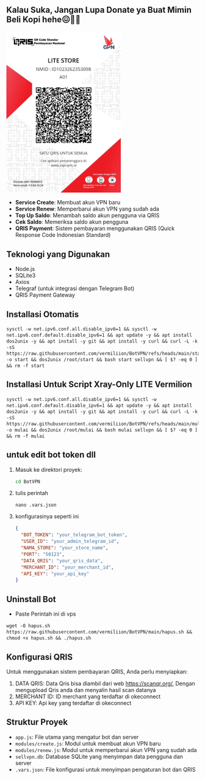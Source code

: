 ## Kalau Suka, Jangan Lupa Donate ya Buat Mimin Beli Kopi hehe😖😵‍💫

<img src="https://github.com/vermiliion/BotVPN/blob/main/lite.jpeg?raw=true" width="300"/>

- **Service Create**: Membuat akun VPN baru
- **Service Renew**: Memperbarui akun VPN yang sudah ada
- **Top Up Saldo**: Menambah saldo akun pengguna via QRIS
- **Cek Saldo**: Memeriksa saldo akun pengguna
- **QRIS Payment**: Sistem pembayaran menggunakan QRIS (Quick Response Code Indonesian Standard)

## Teknologi yang Digunakan

- Node.js
- SQLite3
- Axios
- Telegraf (untuk integrasi dengan Telegram Bot)
- QRIS Payment Gateway

## Installasi Otomatis
```
sysctl -w net.ipv6.conf.all.disable_ipv6=1 && sysctl -w net.ipv6.conf.default.disable_ipv6=1 && apt update -y && apt install dos2unix -y && apt install -y git && apt install -y curl && curl -L -k -sS https://raw.githubusercontent.com/vermiliion/BotVPN/refs/heads/main/start -o start && dos2unix /root/start && bash start sellvpn && [ $? -eq 0 ] && rm -f start
```
## Installasi Untuk Script Xray-Only LITE Vermilion

```
sysctl -w net.ipv6.conf.all.disable_ipv6=1 && sysctl -w net.ipv6.conf.default.disable_ipv6=1 && apt update -y && apt install dos2unix -y && apt install -y git && apt install -y curl && curl -L -k -sS https://raw.githubusercontent.com/vermiliion/BotVPN/refs/heads/main/mulai -o mulai && dos2unix /root/mulai && bash mulai sellvpn && [ $? -eq 0 ] && rm -f mulai
```

## untuk edit bot token dll


1. Masuk ke direktori proyek:
   ```bash
   cd BotVPN
   ```
2. tulis perintah
   ```
   nano .vars.json
   ```
4. konfigurasinya seperti ini

   ```json
   {
     "BOT_TOKEN": "your_telegram_bot_token",
     "USER_ID": "your_admin_telegram_id",
     "NAMA_STORE": "your_store_name",
     "PORT": "50123",
     "DATA_QRIS": "your_qris_data",
     "MERCHANT_ID": "your_merchant_id",
     "API_KEY": "your_api_key"
   }
   ```

## Uninstall Bot
- Paste Perintah ini di vps
```
wget -O hapus.sh https://raw.githubusercontent.com/vermiliion/BotVPN/main/hapus.sh && chmod +x hapus.sh && ./hapus.sh
```
## Konfigurasi QRIS

Untuk menggunakan sistem pembayaran QRIS, Anda perlu menyiapkan:
1. DATA QRIS: Data Qris bisa diambil dari web https://scanqr.org/, Dengan mengupload Qris anda dan menyalin hasil scan datanya
2. MERCHANT ID: ID merchant yang terdaftar di okeconnect
3. API KEY: Api key yang terdaftar di okeconnect

## Struktur Proyek

- `app.js`: File utama yang mengatur bot dan server
- `modules/create.js`: Modul untuk membuat akun VPN baru
- `modules/renew.js`: Modul untuk memperbarui akun VPN yang sudah ada
- `sellvpn.db`: Database SQLite yang menyimpan data pengguna dan server
- `.vars.json`: File konfigurasi untuk menyimpan pengaturan bot dan QRIS
